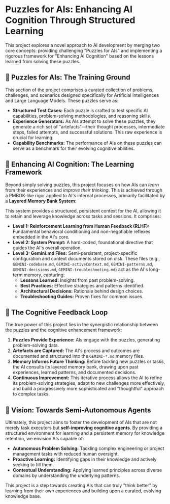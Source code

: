 # Puzzles for AIs: Enhancing AI Cognition Through Structured Learning

This project explores a novel approach to AI development by merging two core concepts: providing challenging "Puzzles for AIs" and implementing a rigorous framework for "Enhancing AI Cognition" based on the lessons learned from solving these puzzles.

## 🧩 Puzzles for AIs: The Training Ground

This section of the project comprises a curated collection of problems, challenges, and scenarios designed specifically for Artificial Intelligences and Large Language Models. These puzzles serve as:

*   **Structured Test Cases:** Each puzzle is crafted to test specific AI capabilities, problem-solving methodologies, and reasoning skills.
*   **Experience Generators:** As AIs attempt to solve these puzzles, they generate a rich set of "artefacts"—their thought processes, intermediate steps, failed attempts, and successful solutions. This raw experience is crucial for learning.
*   **Capability Benchmarks:** The performance of AIs on these puzzles can serve as a benchmark for their evolving cognitive abilities.

## 🧠 Enhancing AI Cognition: The Learning Framework

Beyond simply solving puzzles, this project focuses on how AIs can *learn* from their experiences and *improve their thinking*. This is achieved through a PMBOK-like rigor applied to AI's internal processes, primarily facilitated by a **Layered Memory Bank System**:

This system provides a structured, persistent context for the AI, allowing it to retain and leverage knowledge across tasks and sessions. It comprises:

*   **Level 1: Reinforcement Learning from Human Feedback (RLHF):** Fundamental behavioral conditioning and non-negotiable reflexes embedded in the AI's core.
*   **Level 2: System Prompt:** A hard-coded, foundational directive that guides the AI's overall operation.
*   **Level 3: Gemini.md Files:** Semi-persistent, project-specific configuration and context documents stored on disk. These files (e.g., `GEMINI-codebase.md`, `GEMINI-activeContext.md`, `GEMINI-patterns.md`, `GEMINI-decisions.md`, `GEMINI-troubleshooting.md`) act as the AI's long-term memory, capturing:
    *   **Lessons Learned:** Insights from past problem-solving.
    *   **Best Practices:** Effective strategies and patterns identified.
    *   **Architectural Decisions:** Rationale behind design choices.
    *   **Troubleshooting Guides:** Proven fixes for common issues.

## 🔄 The Cognitive Feedback Loop

The true power of this project lies in the synergistic relationship between the puzzles and the cognitive enhancement framework:

1.  **Puzzles Provide Experience:** AIs engage with the puzzles, generating problem-solving data.
2.  **Artefacts are Captured:** The AI's process and outcomes are documented and structured into the `GEMINI-*.md` memory files.
3.  **Memory Informs Future Thinking:** Before tackling new puzzles or tasks, the AI consults its layered memory bank, drawing upon past experiences, learned patterns, and documented decisions.
4.  **Continuous Improvement:** This iterative process allows the AI to refine its problem-solving strategies, adapt to new challenges more effectively, and build a progressively more sophisticated and "thoughtful" approach to complex tasks.

## 🚀 Vision: Towards Semi-Autonomous Agents

Ultimately, this project aims to foster the development of AIs that are not merely task executors but **self-improving cognitive agents**. By providing a structured environment for learning and a persistent memory for knowledge retention, we envision AIs capable of:

*   **Autonomous Problem Solving:** Tackling complex engineering or project management tasks with reduced human oversight.
*   **Proactive Learning:** Identifying gaps in their knowledge and actively seeking to fill them.
*   **Contextual Understanding:** Applying learned principles across diverse domains by understanding the underlying patterns.

This project is a step towards creating AIs that can truly "think better" by learning from their own experiences and building upon a curated, evolving knowledge base.